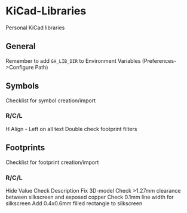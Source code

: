# KiCad-Libraries
 Personal KiCad libraries

## General
Remember to add `GH_LIB_DIR` to Environment Variables (Preferences->Configure Path)

## Symbols
Checklist for symbol creation/import
### R/C/L
H Align - Left on all text
Double check footprint filters

## Footprints
Checklist for footprint creation/import
### R/C/L
Hide Value
Check Description
Fix 3D-model
Check >1.27mm clearance between silkscreen and exposed copper
Check 0.1mm line width for silkscreen
Add 0.4x0.6mm filled rectangle to silkscreen
